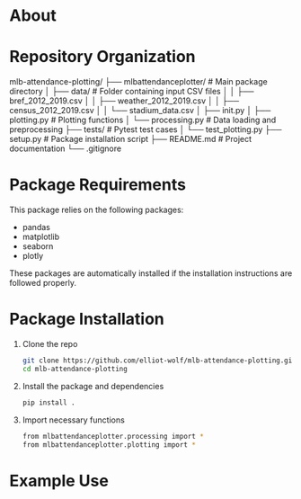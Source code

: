 # About

# Repository Organization
mlb-attendance-plotting/ ├── mlbattendanceplotter/ # Main package directory │ ├── data/ # Folder containing input CSV files │ │ ├── bref_2012_2019.csv │ │ ├── weather_2012_2019.csv │ │ ├── census_2012_2019.csv │ │ └── stadium_data.csv │ ├── init.py │ ├── plotting.py # Plotting functions │ └── processing.py # Data loading and preprocessing ├── tests/ # Pytest test cases │ └── test_plotting.py ├── setup.py # Package installation script ├── README.md # Project documentation └── .gitignore

# Package Requirements
This package relies on the following packages:
- pandas
- matplotlib
- seaborn
- plotly

These packages are automatically installed if the installation instructions are followed properly.


# Package Installation
1. Clone the repo
   ```sh
   git clone https://github.com/elliot-wolf/mlb-attendance-plotting.git
   cd mlb-attendance-plotting
   ```

2. Install the package and dependencies
   ```sh
   pip install .
   ``` 

3. Import necessary functions
   ```sh
   from mlbattendanceplotter.processing import *
   from mlbattendanceplotter.plotting import *
   ``` 





# Example Use




